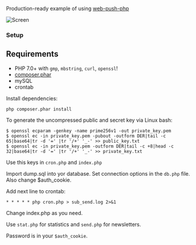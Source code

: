 Production-ready example of using [web-push-php](https://github.com/web-push-libs/web-push-php)

![Screen](https://github.com/Hukuta/webpush_notifications/screen.png)

### Setup

## Requirements
* PHP 7.0+ with `gmp`, `mbstring`, `curl`, `openssl`!
* [composer.phar](https://github.com/Hukuta/webpush_notifications/raw/master/screen.png)
* mySQL
* crontab

Install dependencies:
```
php composer.phar install
```

To generate the uncompressed public and secret key via Linux bash:
```
$ openssl ecparam -genkey -name prime256v1 -out private_key.pem
$ openssl ec -in private_key.pem -pubout -outform DER|tail -c 65|base64|tr -d '=' |tr '/+' '_-' >> public_key.txt
$ openssl ec -in private_key.pem -outform DER|tail -c +8|head -c 32|base64|tr -d '=' |tr '/+' '_-' >> private_key.txt
```

Use this keys in `cron.php` and `index.php`

Import dump.sql into yor database. Set connection options in the `db.php` file. Also change $auth_cookie.

Add next line to crontab:
```
* * * * * php cron.php > sub_send.log 2>&1
```

Change index.php as you need.

Use `stat.php` for statistics and `send.php` for newsletters. 

Password is in your `$auth_cookie`.
